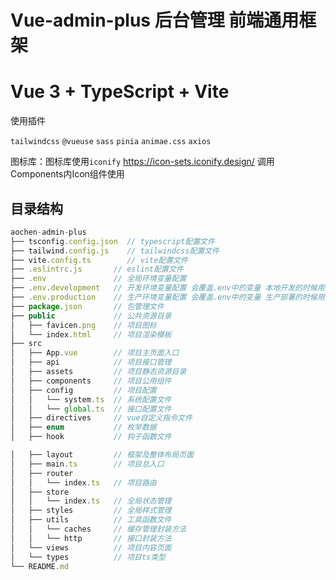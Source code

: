 # Vue-admin-plus 后台管理 前端通用框架

# Vue 3 + TypeScript + Vite

使用插件

`tailwindcss`
`@vueuse`
`sass`
`pinia`
`animae.css`
`axios`

图标库：图标库使用`iconify` https://icon-sets.iconify.design/ 调用Components内Icon组件使用


<p align="center">
</p>

## 目录结构
```javascript
aochen-admin-plus    
├── tsconfig.config.json  // typescript配置文件
├── tailwind.config.js    // tailwindcss配置文件
├── vite.config.ts        // vite配置文件
├── .eslintrc.js       // eslint配置文件
├── .env               // 全局环境变量配置
├── .env.development   // 开发环境变量配置 会覆盖.env中的变量 本地开发的时候用这个
├── .env.production    // 生产环境变量配置 会覆盖.env中的变量 生产部署的时候用这个
├── package.json       // 包管理文件
├── public             // 公共资源目录
│   ├── favicen.png    // 项目图标
│   └── index.html     // 项目渲染模板
├── src
│   ├── App.vue        // 项目主页面入口
│   ├── api            // 项目接口管理
│   ├── assets         // 项目静态资源目录
│   ├── components     // 项目公用组件
│   ├── config         // 项目配置
│   │   └── system.ts  // 系统配置文件
│   │   └── global.ts  // 接口配置文件
│   ├── directives     // vue自定义指令文件
│   ├── enum           // 枚举数据
│   ├── hook           // 钩子函数文件

│   ├── layout         // 框架及整体布局页面
│   ├── main.ts        // 项目总入口
│   ├── router
│   │   └── index.ts   // 项目路由
│   ├── store
│   │   └── index.ts   // 全局状态管理
│   ├── styles         // 全局样式管理
│   ├── utils          // 工具函数文件
│   │   └── caches     // 缓存管理封装方法
│   │   └── http       // 接口封装方法
│   └── views          // 项目内容页面
│   └── types          // 项目ts类型
└── README.md
```



